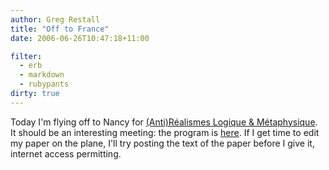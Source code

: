 ```yaml
---
author: Greg Restall
title: "Off to France"
date: 2006-06-26T10:47:18+11:00

filter:
  - erb
  - markdown
  - rubypants
dirty: true
---
```


Today I'm flying off to Nancy for [(Anti)R&eacute;alismes Logique &amp; M&eacute;taphysique](http://www.univ-nancy2.fr/poincare/colloques/AR06/eindex.htm).  It should be an interesting meeting: the program is [here](http://www.univ-nancy2.fr/poincare/colloques/AR06/eprogram.htm).  If I get time to edit my paper on the plane, I'll try posting the text of the paper before I give it, internet access permitting.